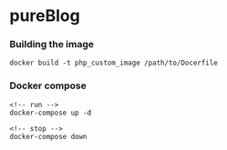 # pureBlog

<h3>Building the image</h3> 

<!-- docker build -t image_name path_to_dockerfile -->
`docker build -t php_custom_image /path/to/Docerfile`

<h3>Docker compose</h3>

```
<!-- run -->
docker-compose up -d
```
```
<!-- stop -->
docker-compose down
```

